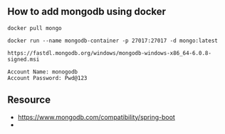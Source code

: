 ## How to add mongodb using docker 

```shell
docker pull mongo

docker run --name mongodb-container -p 27017:27017 -d mongo:latest
```

```shell
https://fastdl.mongodb.org/windows/mongodb-windows-x86_64-6.0.8-signed.msi
```

```
Account Name: monogodb
Account Password: Pwd@123
```

## Resource
- https://www.mongodb.com/compatibility/spring-boot
- 

